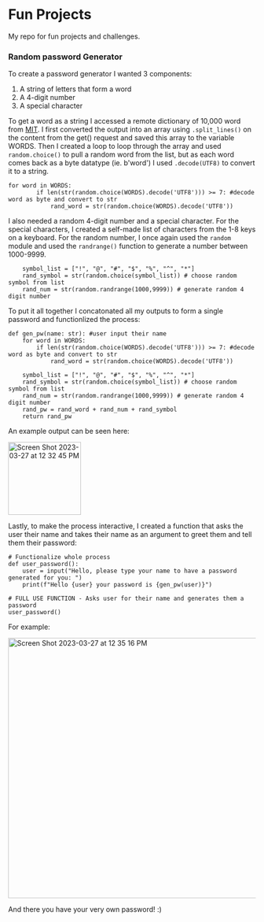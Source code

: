 # Fun Projects
My repo for fun projects and challenges.


### Random password Generator

To create a password generator I wanted 3 components: 

1. A string of letters that form a word
2. A 4-digit number 
3. A special character

To get a word as a string I accessed a remote dictionary of 10,000 word from [MIT](https://www.mit.edu/~ecprice/wordlist.10000). I first converted the output into an array using `.split_lines()` on the content from the get() request and saved this array to the variable WORDS. Then I created a loop to loop through the array and used `random.choice()` to pull a random word from the list, but as each word comes back as a byte datatype (ie. b'word') I used `.decode(UTF8)` to convert it to a string.  

```    
for word in WORDS:
        if len(str(random.choice(WORDS).decode('UTF8'))) >= 7: #decode word as byte and convert to str
            rand_word = str(random.choice(WORDS).decode('UTF8')) 
```

I also needed a random 4-digit number and a special character. For the special characters, I created a self-made list of characters from the 1-8 keys on a keyboard. For the random number, I once again used the `random` module and used the `randrange()` function to generate a number between 1000-9999.

```
    symbol_list = ["!", "@", "#", "$", "%", "^", "*"]
    rand_symbol = str(random.choice(symbol_list)) # choose random symbol from list
    rand_num = str(random.randrange(1000,9999)) # generate random 4 digit number
```

To put it all together I concatonated all my outputs to form a single password and functionlized the process:

```
def gen_pw(name: str): #user input their name
    for word in WORDS:
        if len(str(random.choice(WORDS).decode('UTF8'))) >= 7: #decode word as byte and convert to str
            rand_word = str(random.choice(WORDS).decode('UTF8')) 
    
    symbol_list = ["!", "@", "#", "$", "%", "^", "*"]
    rand_symbol = str(random.choice(symbol_list)) # choose random symbol from list
    rand_num = str(random.randrange(1000,9999)) # generate random 4 digit number
    rand_pw = rand_word + rand_num + rand_symbol
    return rand_pw
```
An example output can be seen here:

<img width="148" alt="Screen Shot 2023-03-27 at 12 32 45 PM" src="https://user-images.githubusercontent.com/108199140/228005691-2757db42-6213-4d09-a807-e9716a0dfeb1.png">

Lastly, to make the process interactive, I created a function that asks the user their name and takes their name as an argument to greet them and tell them their password:

```
# Functionalize whole process
def user_password():
    user = input("Hello, please type your name to have a password generated for you: ")
    print(f"Hello {user} your password is {gen_pw(user)}")

# FULL USE FUNCTION - Asks user for their name and generates them a password
user_password()
```

For example:

<img width="529" alt="Screen Shot 2023-03-27 at 12 35 16 PM" src="https://user-images.githubusercontent.com/108199140/228006608-504bcff7-fe95-40f5-977c-34407ebf00e1.png">

And there you have your very own password! :) 



